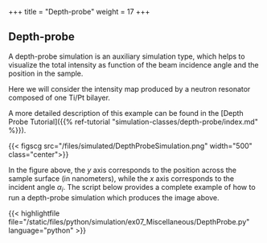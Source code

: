 +++
title = "Depth-probe"
weight = 17
+++

## Depth-probe

A depth-probe simulation is an auxiliary simulation type, which helps to visualize
the total intensity as function of the beam incidence angle and the position in
the sample.

Here we will consider the intensity map produced by a neutron resonator composed of one Ti/Pt bilayer.

A more detailed description of this example can be found in the [Depth Probe Tutorial]({{% ref-tutorial "simulation-classes/depth-probe/index.md" %}}).

{{< figscg src="/files/simulated/DepthProbeSimulation.png" width="500" class="center">}}

In the figure above, the $y$ axis corresponds to the position across the sample surface
(in nanometers), while the $x$ axis corresponds to the
incident angle $\alpha_i$. The script below provides a complete example of how to run a depth-probe simulation which produces the image above.

{{< highlightfile file="/static/files/python/simulation/ex07_Miscellaneous/DepthProbe.py" language="python" >}}
